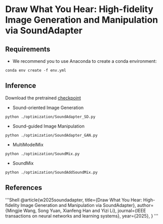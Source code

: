 # Draw What You Hear: High-fidelity Image Generation and Manipulation via SoundAdapter


## Requirements
- We recommend you to use Anaconda to create a conda environment:
```Shell
conda env create -f env.yml
```
## Inference
Download the pretrained [checkpoint](https://huggingface.co/YSYS1103/SoundAdapter)
- Sound-oriented Image Generation
```Shell
python ./optimization/SoundAdapter_SD.py
```
- Sound-guided Image Manipulation
```Shell
python ./optimization/SoundAdapter_GAN.py
```
- MultiModelMix
```Shell
python ./optimization/SoundMix.py
``` 
- SoundMix
```Shell
python ./optimization/SoundAddSoundMix.py
```
## References
'''Shell
@article{w2025soundadapter,
  title={Draw What You Hear: High-fidelity Image Generation and Manipulation via SoundAdapter},
  author={Mingjie Wang, Song Yuan, Xianfeng Han and Yizi Li},
  journal={IEEE transactions on neural networks and learning systems},
  year={2025},
}
'''
